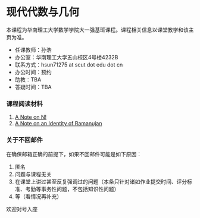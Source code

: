 # 现代代数与几何

本课程为华南理工大学数学学院大一强基班课程。课程相关信息以课堂教学和该主页为准。

* 任课教师：孙浩
* 办公室：华南理工大学五山校区4号楼4232B
* 联系方式：hsun71275 at scut dot edu dot cn
* 办公时间：预约
* 助教：TBA
* 答疑时间：TBA

### 课程阅读材料

1. [A Note on N!](Teaching_Material/Algebra_and_Geometry/1_N.pdf)
2. [A Note on an Identity of Ramanujan](Teaching_Material/Algebra_and_Geometry/2_Ramanujan.pdf)



### 关于不回邮件

在确保邮箱正确的前提下，如果不回邮件可能是如下原因：
1. 匿名
2. 问题与课程无关
3. 在课堂上讲过甚至反复强调过的问题（本条只针对诸如作业提交时间、评分标准、考勤等事务性问题，不包括知识性问题）
4. 等（看情况再补充）

欢迎对号入座
